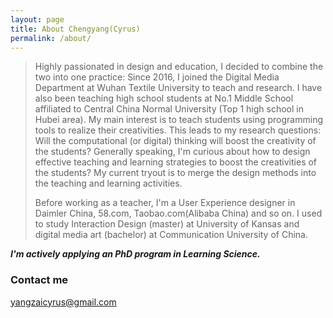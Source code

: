 ```yaml
---
layout: page
title: About Chengyang(Cyrus)
permalink: /about/
---
```


> Highly passionated in design and education, I decided to combine the two into one practice: Since 2016, I joined the Digital Media Department at Wuhan Textile University to teach and research. I have also been teaching high school students at No.1 Middle School affiliated to Central China Normal University (Top 1 high school in Hubei area). My main interest is to teach students using programming tools to realize their creativities. This leads to my research questions: Will the computational (or digital) thinking will boost the creativity of the students? Generally speaking, I'm curious about how to design effective teaching and learning strategies to boost the creativities of the students? My current tryout is to merge the design methods into the teaching and learning activities. 
> 
> Before working as a teacher, I'm a User Experience designer in Daimler China, 58.com, Taobao.com(Alibaba China) and so on. I used to study Interaction Design (master) at University of Kansas and digital media art (bachelor) at Communication University of China.   

_**I'm actively applying an PhD program in Learning Science.**_
### Contact me
[yangzaicyrus@gmail.com](mailto:yangzaicyrus@gmail.com)
